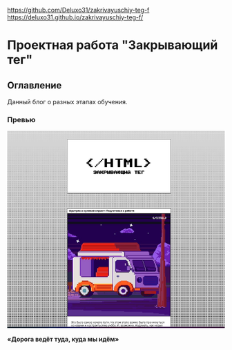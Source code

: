 https://github.com/Deluxo31/zakrivayuschiy-teg-f
https://deluxo31.github.io/zakrivayuschiy-teg-f/
#  Проектная работа "Закрывающий тег"

## Оглавление
Данный блог о разных этапах обучения.

### Превью

![](./preview.jpg)

**«Дорога ведёт туда, куда мы идём»**